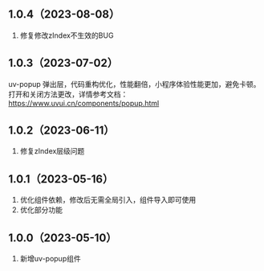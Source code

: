 ## 1.0.4（2023-08-08）
1. 修复修改zIndex不生效的BUG
## 1.0.3（2023-07-02）
uv-popup  弹出层，代码重构优化，性能翻倍，小程序体验性能更加，避免卡顿。打开和关闭方法更改，详情参考文档：https://www.uvui.cn/components/popup.html
## 1.0.2（2023-06-11）
1. 修复zIndex层级问题
## 1.0.1（2023-05-16）
1. 优化组件依赖，修改后无需全局引入，组件导入即可使用
2. 优化部分功能
## 1.0.0（2023-05-10）
1. 新增uv-popup组件
